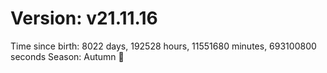 # Version: v21.11.16
Time since birth: 8022 days, 192528 hours, 11551680 minutes, 693100800 seconds
Season: Autumn 🍁
